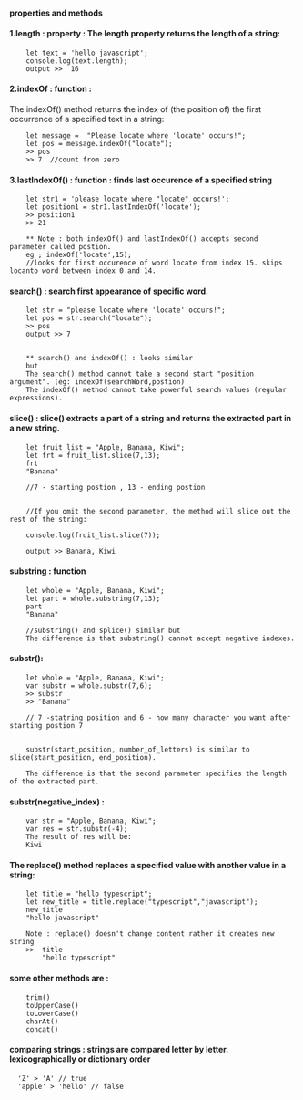 #### properties and methods


#### 1.length : property : The length property returns the length of a string:

        let text = 'hello javascript';
        console.log(text.length);
        output >>  16


#### 2.indexOf : function : 

The indexOf() method returns the index of (the position of) the first occurrence of a specified text in a string:

        let message =  "Please locate where 'locate' occurs!";
        let pos = message.indexOf("locate");
        >> pos
        >> 7  //count from zero

#### 3.lastIndexOf() : function : finds last occurence of a specified string

        let str1 = 'please locate where "locate" occurs!';
        let position1 = str1.lastIndexOf('locate');
        >> position1
        >> 21

        ** Note : both indexOf() and lastIndexOf() accepts second parameter called postion.
        eg ; indexOf('locate',15); 
        //looks for first occurence of word locate from index 15. skips locanto word between index 0 and 14.


#### search() : search first appearance of specific word.

        let str = "please locate where 'locate' occurs!";
        let pos = str.search("locate");
        >> pos
        output >> 7


        ** search() and indexOf() : looks similar
        but 
        The search() method cannot take a second start "position argument". (eg: indexOf(searchWord,postion)
        The indexOf() method cannot take powerful search values (regular expressions).



#### slice() : slice() extracts a part of a string and returns the extracted part in a new string.

        let fruit_list = "Apple, Banana, Kiwi";
        let frt = fruit_list.slice(7,13);
        frt
        "Banana"

        //7 - starting postion , 13 - ending postion


        //If you omit the second parameter, the method will slice out the rest of the string:

        console.log(fruit_list.slice(7));

        output >> Banana, Kiwi

#### substring : function

        let whole = "Apple, Banana, Kiwi";
        let part = whole.substring(7,13);
        part
        "Banana"

        //substring() and splice() similar but
        The difference is that substring() cannot accept negative indexes.


#### substr():

        let whole = "Apple, Banana, Kiwi";
        var substr = whole.substr(7,6);
        >> substr
        >> "Banana"

        // 7 -statring position and 6 - how many character you want after starting postion 7


        substr(start_position, number_of_letters) is similar to slice(start_position, end_position).

        The difference is that the second parameter specifies the length of the extracted part.


#### substr(negative_index) : 

        var str = "Apple, Banana, Kiwi";
        var res = str.substr(-4);
        The result of res will be:
        Kiwi


#### The replace() method replaces a specified value with another value in a string:

        let title = "hello typescript";
        let new_title = title.replace("typescript","javascript");
        new_title
        "hello javascript"

        Note : replace() doesn't change content rather it creates new string
        >>  title
            "hello typescript"

#### some other methods are :

        trim()
        toUpperCase()
        toLowerCase()
        charAt()
        concat()

#### comparing strings : strings are compared letter by letter. lexicographically or dictionary order

      'Z' > 'A' // true
      'apple' > 'hello' // false

